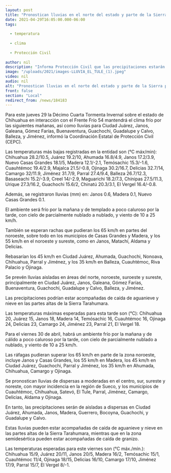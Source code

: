 ```yaml
---
layout: post
title: "Pronostican lluvias en el norte del estado y parte de la Sierra para este jueves"
date: 2021-04-29T16:05:00.000-06:00
tags:
  
  - temperatura
  
  - clima
  
  - Protección Civil
  
author: nil
description: "Informa Protección Civil que las precipitaciones estarán en Ciudad Juárez, Janos, Galeana, Gómez Farías, Buenaventura, Guachochi, Guadalupe y Calvo, y Balleza; podrían estar acompañadas de caída de aguanieve y nieve en las partes altas de la Sierra Tarahumara"
image: "/uploads/2021/images-LLUVIA_EL_TULE_(1).jpeg"
video: nil
audio: nil
alt: "Pronostican lluvias en el norte del estado y parte de la Sierra para este jueves"
front: false
section: "Local"
redirect_from: /news/184183
---
```


Para este jueves 29 la Décimo Cuarta Tormenta Invernal sobre el estado de Chihuahua en interacción con el Frente Frío 54 mantendrá el clima frío por las siguientes mañanas, así como lluvias para Ciudad Juárez, Janos, Galeana, Gómez Farías, Buenaventura, Guachochi, Guadalupe y Calvo, Balleza, y Jiménez, informó la Coordinación Estatal de Protección Civil (CEPC).

 

Las temperaturas más bajas registradas en la entidad son (°C máx/min): Chihuahua 28.2/10.5, Juárez 19.2/10, Ahumada 16.8/4.9, Janos 17.2/3.9, Nuevo Casas Grandes 18.1/5, Madera 12.1/-2.1, Temósachic 15.3/-1.6, Cuauhtémoc 19.4/2.9, Majalca 21.5/-0.8, Ojinaga 30.2/16.7, Delicias 32.7/14, Camargo 32/11.9, Jiménez 31.7/9, Parral 27.4/9.4, Balleza 26.7/12.3, Basaseachi 15.2/-3.9, Creel 14/-2.9, Maguarichi 18.2/7.3, Chínipas 27.5/11.3, Urique 27.3/16.2, Guachochi 15.6/2, Chinatú 20.3/3.1, El Vergel 16.4/-0.8.

 

Además, se registraron lluvias (mm) en: Janos 0.6, Madera 0.1, Nuevo Casas Grandes 0.1.

 

El ambiente será frío por la mañana y de templado a poco caluroso por la tarde, con cielo de parcialmente nublado a nublado, y viento de 10 a 25 km/h.

 

También se esperan rachas que pudieran los 65 km/h en partes del noroeste, sobre todo en los municipios de Casas Grandes y Madera, y los 55 km/h en el noroeste y sureste, como en Janos, Matachí, Aldama y Delicias.

 

Rebasarían los 45 km/h en Ciudad Juárez, Ahumada, Guachochi, Nonoava, Chihuahua, Parral y Jiménez, y los 35 km/h en Balleza, Cuauhtémoc, Riva Palacio y Ojinaga.

 

Se prevén lluvias aisladas en áreas del norte, noroeste, suroeste y sureste, principalmente en Ciudad Juárez, Janos, Galeana, Gómez Farías, Buenaventura, Guachochi, Guadalupe y Calvo, Balleza, y Jiménez.

 

Las precipitaciones podrían estar acompañadas de caída de aguanieve y nieve en las partes altas de la Sierra Tarahumara.

 

Las temperaturas máximas esperadas para esta tarde son (°C): Chihuahua 20, Juárez 15, Janos 18, Madera 14, Temósachic 16, Cuauhtémoc 16, Ojinaga 24, Delicias 23, Camargo 24, Jiménez 23, Parral 21, El Vergel 18.

 

Para el viernes 30 de abril, habrá un ambiente frío por la mañana y de cálido a poco caluroso por la tarde, con cielo de parcialmente nublado a nublado, y viento de 10 a 25 km/h.

 

Las ráfagas pudieran superar los 65 km/h en parte de la zona noroeste, incluye Janos y Casas Grandes, los 55 km/h en Madera, los 45 km/h en Ciudad Juárez, Guachochi, Parral y Jiménez, los 35 km/h en Ahumada, Chihuahua, Camargo y Ojinaga.

 

Se pronostican lluvias de dispersas a moderadas en el centro, sur, sureste y noreste, con mayor incidencia en la región de Sueco, y los municipios de Cuauhtémoc, Chihuahua, Satevó, El Tule, Parral, Jiménez, Camargo, Delicias, Aldama y Ojinaga.

 

En tanto, las precipitaciones serán de aisladas a dispersas en Ciudad Juárez, Ahumada, Janos, Madera, Guerrero, Bocoyna, Guachochi, y Guadalupe y Calvo.

 

Estas lluvias pueden estar acompañadas de caída de aguanieve y nieve en las partes altas de la Sierra Tarahumara, mientras que en la zona semidesértica pueden estar acompañadas de caída de granizo.

 

Las temperaturas esperadas para este viernes son (°C máx./mín.): Chihuahua 15/9, Juárez 20/11, Janos 20/5, Madera 16/2, Temósachic 15/1, Cuauhtémoc 11/4, Ojinaga 18/15, Delicias 16/10, Camargo 17/10, Jiménez 17/9, Parral 15/7, El Vergel 8/-1.